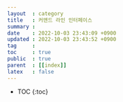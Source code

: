 ```yaml
---
layout  : category
title   : 커맨드 라인 인터페이스
summary : 
date    : 2022-10-03 23:43:09 +0900
updated : 2022-10-03 23:43:52 +0900
tag     : 
toc     : true
public  : true
parent  : [[index]]
latex   : false
---
```

* TOC
{:toc}

# 
